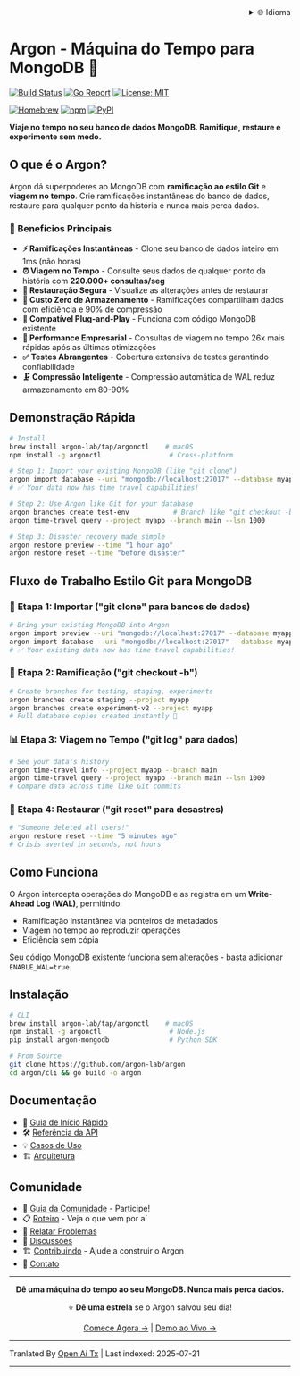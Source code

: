 <div align="right">
  <details>
    <summary >🌐 Idioma</summary>
    <div>
      <div align="center">
        <a href="https://openaitx.github.io/view.html?user=argon-lab&project=argon&lang=en">English</a>
        | <a href="https://openaitx.github.io/view.html?user=argon-lab&project=argon&lang=zh-CN">简体中文</a>
        | <a href="https://openaitx.github.io/view.html?user=argon-lab&project=argon&lang=zh-TW">繁體中文</a>
        | <a href="https://openaitx.github.io/view.html?user=argon-lab&project=argon&lang=ja">日本語</a>
        | <a href="https://openaitx.github.io/view.html?user=argon-lab&project=argon&lang=ko">한국어</a>
        | <a href="https://openaitx.github.io/view.html?user=argon-lab&project=argon&lang=hi">हिन्दी</a>
        | <a href="https://openaitx.github.io/view.html?user=argon-lab&project=argon&lang=th">ไทย</a>
        | <a href="https://openaitx.github.io/view.html?user=argon-lab&project=argon&lang=fr">Français</a>
        | <a href="https://openaitx.github.io/view.html?user=argon-lab&project=argon&lang=de">Deutsch</a>
        | <a href="https://openaitx.github.io/view.html?user=argon-lab&project=argon&lang=es">Español</a>
        | <a href="https://openaitx.github.io/view.html?user=argon-lab&project=argon&lang=it">Italiano</a>
        | <a href="https://openaitx.github.io/view.html?user=argon-lab&project=argon&lang=ru">Русский</a>
        | <a href="https://openaitx.github.io/view.html?user=argon-lab&project=argon&lang=pt">Português</a>
        | <a href="https://openaitx.github.io/view.html?user=argon-lab&project=argon&lang=nl">Nederlands</a>
        | <a href="https://openaitx.github.io/view.html?user=argon-lab&project=argon&lang=pl">Polski</a>
        | <a href="https://openaitx.github.io/view.html?user=argon-lab&project=argon&lang=ar">العربية</a>
        | <a href="https://openaitx.github.io/view.html?user=argon-lab&project=argon&lang=fa">فارسی</a>
        | <a href="https://openaitx.github.io/view.html?user=argon-lab&project=argon&lang=tr">Türkçe</a>
        | <a href="https://openaitx.github.io/view.html?user=argon-lab&project=argon&lang=vi">Tiếng Việt</a>
        | <a href="https://openaitx.github.io/view.html?user=argon-lab&project=argon&lang=id">Bahasa Indonesia</a>
      </div>
    </div>
  </details>
</div>

# Argon - Máquina do Tempo para MongoDB 🚀

[![Build Status](https://github.com/argon-lab/argon/actions/workflows/ci.yml/badge.svg)](https://github.com/argon-lab/argon/actions/workflows/ci.yml)
[![Go Report](https://goreportcard.com/badge/github.com/argon-lab/argon)](https://goreportcard.com/report/github.com/argon-lab/argon)
[![License: MIT](https://img.shields.io/badge/License-MIT-yellow.svg)](https://opensource.org/licenses/MIT)

[![Homebrew](https://img.shields.io/badge/Homebrew-argonctl-orange?logo=homebrew)](https://github.com/argon-lab/homebrew-tap)
[![npm](https://img.shields.io/npm/v/argonctl?logo=npm&label=npm)](https://www.npmjs.com/package/argonctl)
[![PyPI](https://img.shields.io/pypi/v/argon-mongodb?logo=pypi&label=PyPI)](https://pypi.org/project/argon-mongodb/)

**Viaje no tempo no seu banco de dados MongoDB. Ramifique, restaure e experimente sem medo.**

## O que é o Argon?

Argon dá superpoderes ao MongoDB com **ramificação ao estilo Git** e **viagem no tempo**. Crie ramificações instantâneas do banco de dados, restaure para qualquer ponto da história e nunca mais perca dados.

### 🎯 Benefícios Principais

- **⚡ Ramificações Instantâneas** - Clone seu banco de dados inteiro em 1ms (não horas)
- **⏰ Viagem no Tempo** - Consulte seus dados de qualquer ponto da história com **220.000+ consultas/seg**
- **🔄 Restauração Segura** - Visualize as alterações antes de restaurar
- **💾 Custo Zero de Armazenamento** - Ramificações compartilham dados com eficiência e 90% de compressão
- **🔌 Compatível Plug-and-Play** - Funciona com código MongoDB existente
- **🚀 Performance Empresarial** - Consultas de viagem no tempo 26x mais rápidas após as últimas otimizações
- **✅ Testes Abrangentes** - Cobertura extensiva de testes garantindo confiabilidade
- **🗜️ Compressão Inteligente** - Compressão automática de WAL reduz armazenamento em 80-90%

## Demonstração Rápida

```bash
# Install
brew install argon-lab/tap/argonctl    # macOS
npm install -g argonctl                 # Cross-platform

# Step 1: Import your existing MongoDB (like "git clone")
argon import database --uri "mongodb://localhost:27017" --database myapp --project myapp
# ✅ Your data now has time travel capabilities!

# Step 2: Use Argon like Git for your database
argon branches create test-env           # Branch like "git checkout -b"
argon time-travel query --project myapp --branch main --lsn 1000

# Step 3: Disaster recovery made simple
argon restore preview --time "1 hour ago"
argon restore reset --time "before disaster"
```
## Fluxo de Trabalho Estilo Git para MongoDB

### 🔄 **Etapa 1: Importar ("git clone" para bancos de dados)**

```bash
# Bring your existing MongoDB into Argon
argon import preview --uri "mongodb://localhost:27017" --database myapp
argon import database --uri "mongodb://localhost:27017" --database myapp --project myapp
# ✅ Your existing data now has time travel capabilities!
```
### 🧪 **Etapa 2: Ramificação ("git checkout -b")**

```bash
# Create branches for testing, staging, experiments
argon branches create staging --project myapp
argon branches create experiment-v2 --project myapp
# Full database copies created instantly 🚀
```
### 📊 **Etapa 3: Viagem no Tempo ("git log" para dados)**

```bash
# See your data's history
argon time-travel info --project myapp --branch main
argon time-travel query --project myapp --branch main --lsn 1000
# Compare data across time like Git commits
```
### 🚨 **Etapa 4: Restaurar ("git reset" para desastres)**

```bash
# "Someone deleted all users!"
argon restore reset --time "5 minutes ago"
# Crisis averted in seconds, not hours
```
## Como Funciona

O Argon intercepta operações do MongoDB e as registra em um **Write-Ahead Log (WAL)**, permitindo:
- Ramificação instantânea via ponteiros de metadados
- Viagem no tempo ao reproduzir operações
- Eficiência sem cópia

Seu código MongoDB existente funciona sem alterações - basta adicionar `ENABLE_WAL=true`.

## Instalação


```bash
# CLI
brew install argon-lab/tap/argonctl    # macOS
npm install -g argonctl                 # Node.js
pip install argon-mongodb               # Python SDK

# From Source
git clone https://github.com/argon-lab/argon
cd argon/cli && go build -o argon
```
## Documentação

- 📖 [Guia de Início Rápido](https://raw.githubusercontent.com/argon-lab/argon/master/./docs/QUICK_START.md)
- 🛠️ [Referência da API](https://raw.githubusercontent.com/argon-lab/argon/master/./docs/API_REFERENCE.md)
- 💡 [Casos de Uso](https://raw.githubusercontent.com/argon-lab/argon/master/./docs/USE_CASES.md)
- 🏗️ [Arquitetura](https://raw.githubusercontent.com/argon-lab/argon/master/./docs/ARCHITECTURE.md)

## Comunidade

- 🤝 [Guia da Comunidade](https://raw.githubusercontent.com/argon-lab/argon/master/./COMMUNITY.md) - Participe!
- 📋 [Roteiro](https://raw.githubusercontent.com/argon-lab/argon/master/./ROADMAP.md) - Veja o que vem por aí
- 🐛 [Relatar Problemas](https://github.com/argon-lab/argon/issues)
- 💬 [Discussões](https://github.com/argon-lab/argon/discussions)
- 🏗️ [Contribuindo](https://raw.githubusercontent.com/argon-lab/argon/master/./CONTRIBUTING.md) - Ajude a construir o Argon
- 📧 [Contato](https://www.argonlabs.tech)

---

<div align="center">

**Dê uma máquina do tempo ao seu MongoDB. Nunca mais perca dados.**

⭐ **Dê uma estrela** se o Argon salvou seu dia!

[Comece Agora →](https://raw.githubusercontent.com/argon-lab/argon/master/docs/QUICK_START.md) | [Demo ao Vivo →](https://console.argonlabs.tech)

</div>


---

Tranlated By [Open Ai Tx](https://github.com/OpenAiTx/OpenAiTx) | Last indexed: 2025-07-21

---